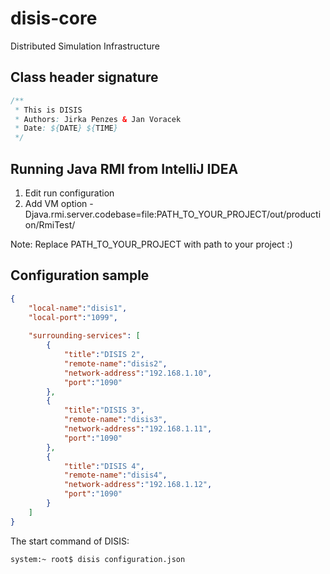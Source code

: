 disis-core
==========

Distributed Simulation Infrastructure


Class header signature
----------------------

```java
/**
 * This is DISIS
 * Authors: Jirka Penzes & Jan Voracek
 * Date: ${DATE} ${TIME}
 */
```

Running Java RMI from IntelliJ IDEA
---------------------------------
1. Edit run configuration
2. Add VM option -Djava.rmi.server.codebase=file:PATH_TO_YOUR_PROJECT/out/production/RmiTest/

Note: Replace PATH_TO_YOUR_PROJECT with path to your project :)

Configuration sample
--------------------------
```json
{
    "local-name":"disis1",
    "local-port":"1099",
    
    "surrounding-services": [
        {
            "title":"DISIS 2", 
            "remote-name":"disis2",
            "network-address":"192.168.1.10",
            "port":"1090"
        },
        {
            "title":"DISIS 3", 
            "remote-name":"disis3",
            "network-address":"192.168.1.11",
            "port":"1090"
        },
        {
            "title":"DISIS 4", 
            "remote-name":"disis4",
            "network-address":"192.168.1.12",
            "port":"1090"
        }
    ]
}
```

The start command of DISIS: 

```
system:~ root$ disis configuration.json
```

